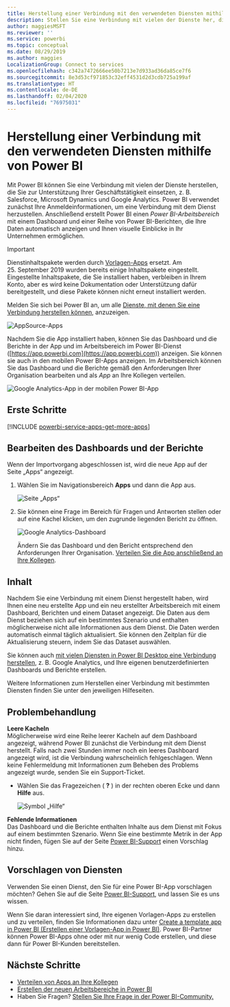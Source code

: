 ```yaml
---
title: Herstellung einer Verbindung mit den verwendeten Diensten mithilfe von Power BI
description: Stellen Sie eine Verbindung mit vielen der Dienste her, die Sie zur Unterstützung Ihrer Geschäftstätigkeit einsetzen, z. B. Salesforce, Microsoft Dynamics CRM und Google Analytics.
author: maggiesMSFT
ms.reviewer: ''
ms.service: powerbi
ms.topic: conceptual
ms.date: 08/29/2019
ms.author: maggies
LocalizationGroup: Connect to services
ms.openlocfilehash: c342a7472666ee50b7213e7d933ad36da85ce7f6
ms.sourcegitcommit: 8e3d53cf971853c32eff4531d2d3cdb725a199af
ms.translationtype: HT
ms.contentlocale: de-DE
ms.lasthandoff: 02/04/2020
ms.locfileid: "76975031"
---
```

# <a name="connect-to-the-services-you-use-with-power-bi"></a>Herstellung einer Verbindung mit den verwendeten Diensten mithilfe von Power BI
Mit Power BI können Sie eine Verbindung mit vielen der Dienste herstellen, die Sie zur Unterstützung Ihrer Geschäftstätigkeit einsetzen, z. B. Salesforce, Microsoft Dynamics und Google Analytics. Power BI verwendet zunächst Ihre Anmeldeinformationen, um eine Verbindung mit dem Dienst herzustellen. Anschließend erstellt Power BI einen *Power BI-Arbeitsbereich* mit einem Dashboard und einer Reihe von Power BI-Berichten, die Ihre Daten automatisch anzeigen und Ihnen visuelle Einblicke in Ihr Unternehmen ermöglichen.

>[!IMPORTANT]
>Dienstinhaltspakete werden durch [Vorlagen-Apps](https://docs.microsoft.com/power-bi/service-template-apps-overview) ersetzt. Am 25. September 2019 wurden bereits einige Inhaltspakete eingestellt. Eingestellte Inhaltspakete, die Sie installiert haben, verbleiben in Ihrem Konto, aber es wird keine Dokumentation oder Unterstützung dafür bereitgestellt, und diese Pakete können nicht erneut installiert werden.

Melden Sie sich bei Power BI an, um alle [Dienste, mit denen Sie eine Verbindung herstellen können,](https://app.powerbi.com/getdata/services) anzuzeigen. 

![AppSource-Apps](media/service-connect-to-services/overview.png)

Nachdem Sie die App installiert haben, können Sie das Dashboard und die Berichte in der App und im Arbeitsbereich im Power BI-Dienst ([https://app.powerbi.com](https://app.powerbi.com)) anzeigen. Sie können sie auch in den mobilen Power BI-Apps anzeigen. Im Arbeitsbereich können Sie das Dashboard und die Berichte gemäß den Anforderungen Ihrer Organisation bearbeiten und als *App* an Ihre Kollegen verteilen. 

![Google Analytics-App in der mobilen Power BI-App](media/service-connect-to-services/power-bi-service-mobile-app-240.png)

## <a name="get-started"></a>Erste Schritte
[!INCLUDE [powerbi-service-apps-get-more-apps](./includes/powerbi-service-apps-get-more-apps.md)]

## <a name="edit-the-dashboard-and-reports"></a>Bearbeiten des Dashboards und der Berichte
Wenn der Importvorgang abgeschlossen ist, wird die neue App auf der Seite „Apps“ angezeigt.

1. Wählen Sie im Navigationsbereich **Apps** und dann die App aus.
   
     ![Seite „Apps“](media/service-connect-to-services/power-bi-service-apps-open-app.png)
2. Sie können eine Frage im Bereich für Fragen und Antworten stellen oder auf eine Kachel klicken, um den zugrunde liegenden Bericht zu öffnen. 
   
    ![Google Analytics-Dashboard](media/service-connect-to-services/googleanalytics2.png)
   
    Ändern Sie das Dashboard und den Bericht entsprechend den Anforderungen Ihrer Organisation. [Verteilen Sie die App anschließend an Ihre Kollegen](service-create-distribute-apps.md).

## <a name="whats-included"></a>Inhalt
Nachdem Sie eine Verbindung mit einem Dienst hergestellt haben, wird Ihnen eine neu erstellte App und ein neu erstellter Arbeitsbereich mit einem Dashboard, Berichten und einem Dataset angezeigt. Die Daten aus dem Dienst beziehen sich auf ein bestimmtes Szenario und enthalten möglicherweise nicht alle Informationen aus dem Dienst. Die Daten werden automatisch einmal täglich aktualisiert. Sie können den Zeitplan für die Aktualisierung steuern, indem Sie das Dataset auswählen.

Sie können auch [mit vielen Diensten in Power BI Desktop eine Verbindung herstellen](desktop-data-sources.md), z. B. Google Analytics, und Ihre eigenen benutzerdefinierten Dashboards und Berichte erstellen.  

Weitere Informationen zum Herstellen einer Verbindung mit bestimmten Diensten finden Sie unter den jeweiligen Hilfeseiten.

## <a name="troubleshooting"></a>Problembehandlung
**Leere Kacheln**  
Möglicherweise wird eine Reihe leerer Kacheln auf dem Dashboard angezeigt, während Power BI zunächst die Verbindung mit dem Dienst herstellt. Falls nach zwei Stunden immer noch ein leeres Dashboard angezeigt wird, ist die Verbindung wahrscheinlich fehlgeschlagen. Wenn keine Fehlermeldung mit Informationen zum Beheben des Problems angezeigt wurde, senden Sie ein Support-Ticket.

* Wählen Sie das Fragezeichen ( **?** ) in der rechten oberen Ecke und dann **Hilfe** aus.
  
    ![Symbol „Hilfe“](media/service-connect-to-services/power-bi-service-get-help.png)

**Fehlende Informationen**  
Das Dashboard und die Berichte enthalten Inhalte aus dem Dienst mit Fokus auf einem bestimmten Szenario. Wenn Sie eine bestimmte Metrik in der App nicht finden, fügen Sie auf der Seite [Power BI-Support](https://support.powerbi.com/forums/265200-power-bi) einen Vorschlag hinzu.

## <a name="suggesting-services"></a>Vorschlagen von Diensten
Verwenden Sie einen Dienst, den Sie für eine Power BI-App vorschlagen möchten? Gehen Sie auf die Seite [Power BI-Support](https://support.powerbi.com/forums/265200-power-bi), und lassen Sie es uns wissen.

Wenn Sie daran interessiert sind, Ihre eigenen Vorlagen-Apps zu erstellen und zu verteilen, finden Sie Informationen dazu unter [Create a template app in Power BI (Erstellen einer Vorlagen-App in Power BI)](service-template-apps-create.md). Power BI-Partner können Power BI-Apps ohne oder mit nur wenig Code erstellen, und diese dann für Power BI-Kunden bereitstellen. 

## <a name="next-steps"></a>Nächste Schritte
* [Verteilen von Apps an Ihre Kollegen](service-create-distribute-apps.md)
* [Erstellen der neuen Arbeitsbereiche in Power BI](service-create-the-new-workspaces.md)
* Haben Sie Fragen? [Stellen Sie Ihre Frage in der Power BI-Community.](https://community.powerbi.com/)

